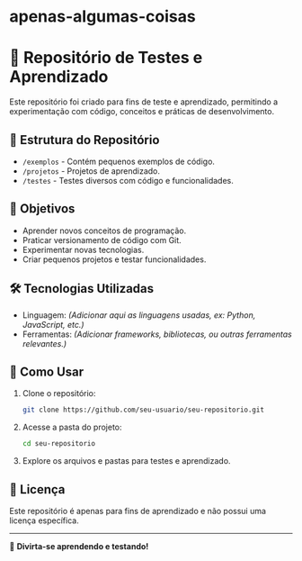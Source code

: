 # apenas-algumas-coisas
# 📌 Repositório de Testes e Aprendizado

Este repositório foi criado para fins de teste e aprendizado, permitindo a experimentação com código, conceitos e práticas de desenvolvimento.

## 📂 Estrutura do Repositório

- `/exemplos` - Contém pequenos exemplos de código.
- `/projetos` - Projetos de aprendizado.
- `/testes` - Testes diversos com código e funcionalidades.

## 🚀 Objetivos

- Aprender novos conceitos de programação.
- Praticar versionamento de código com Git.
- Experimentar novas tecnologias.
- Criar pequenos projetos e testar funcionalidades.

## 🛠 Tecnologias Utilizadas

- Linguagem: *(Adicionar aqui as linguagens usadas, ex: Python, JavaScript, etc.)*
- Ferramentas: *(Adicionar frameworks, bibliotecas, ou outras ferramentas relevantes.)*

## 📌 Como Usar

1. Clone o repositório:
   ```bash
   git clone https://github.com/seu-usuario/seu-repositorio.git
   ```
2. Acesse a pasta do projeto:
   ```bash
   cd seu-repositorio
   ```
3. Explore os arquivos e pastas para testes e aprendizado.

## 📜 Licença

Este repositório é apenas para fins de aprendizado e não possui uma licença específica.

---

🚀 **Divirta-se aprendendo e testando!**
